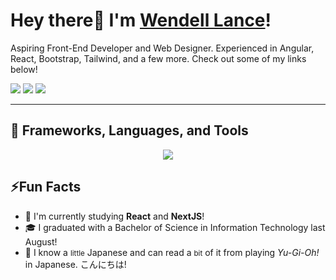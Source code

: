 <h1>Hey there👋 I'm <font color="#0077B6"><a href="https://corgiusminimus.github.io">Wendell Lance</a></font>!</h1>
<p>Aspiring Front-End Developer and Web Designer. Experienced in Angular, React, Bootstrap, Tailwind, and a few more. Check out some of my links below!</p>
<a href="https://www.behance.net/wendellravago"><img src="https://img.shields.io/badge/Behance%20Portfolio-8A2BE2?style=for-the-badge&logo=behance&color=055eff"></a>  <a href="https://www.linkedin.com/in/wendell-ravago/"><img src="https://img.shields.io/badge/LinkedIn-8A2BE2?style=for-the-badge&logo=linkedin&color=0A66C2"></a> <a href="https://corgiusminimus.github.io"><img src="https://img.shields.io/badge/Personal%20Website-8A2BE2?style=for-the-badge&logo=github&color=181717"></a>

---

<h2>🔧 Frameworks, Languages, and Tools</h2>
<p align="center"><img src="https://skillicons.dev/icons?i=angular,bootstrap,css,figma,github,html,js,md,nextjs,nodejs,npm,postman,react,tailwind,ts,ubuntu,vscode,windows,&perline=6"></p>

<h2>⚡Fun Facts</h2>
<ul>
<li>🔬 I'm currently studying <b>React</b> and <b>NextJS</b>!</li>

<li> 🎓 I graduated with a Bachelor of Science in Information Technology last August!</li>

<li>🎌 I know a <small>little</small> Japanese and can read a <small>bit</small> of it from playing <i>Yu-Gi-Oh!</i> in Japanese. こんにちは! </li>
</ul>



